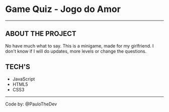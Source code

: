 <h1>Game Quiz - Jogo do Amor</h1>
<hr>
<h2>ABOUT THE PROJECT</h2>
<p>No have much what to say. This is a minigame, made for my girlfriend. I don't know if I will do updates, more levels or change the questions.</p>

<h2>TECH'S</h2>
<ul>
    <li>JavaScript</li>
    <li>HTML5</li>
    <li>CSS3</li>
</ul>
<hr>
Code by: @PauloTheDev
